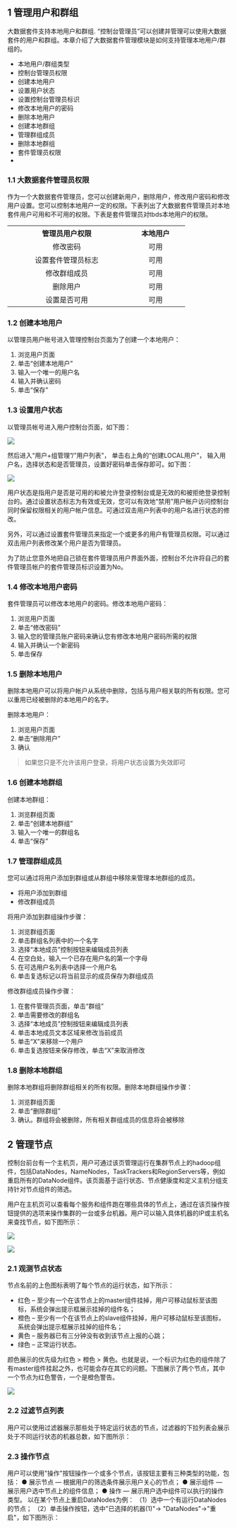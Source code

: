 ## 1 管理用户和群组

大数据套件支持本地用户和群组. “控制台管理员”可以创建并管理可以使用大数据套件的用户和群组。本章介绍了大数据套件管理模块是如何支持管理本地用户/群组的。

-  本地用户/群组类型
-  控制台管理员权限
-  创建本地用户
-  设置用户状态
-  设置控制台管理员标识
-  修改本地用户的密码
-  删除本地用户
-  创建本地群组
-  管理群组成员
-  删除本地群组
-  套件管理员权限
-  
### 1.1 大数据套件管理员权限

作为一个大数据套件管理员，您可以创建新用户，删除用户，修改用户密码和修改用户设置。您可以控制本地用户一定的权限。下表列出了大数据套件管理员对本地套件用户可用和不可用的权限。下表是套件管理员对tbds本地用户的权限。

<table style="display:table;width:80%;">
	<tbody>
		<tr>
			<th style="text-align: center;"><strong>管理员用户权限</strong></th>
			<th style="text-align: center;"><strong>本地用户</strong></th>
		</tr>
		<tr>
			<td style="text-align: center;">修改密码</td>
			<td style="text-align: center;">可用</td>
		</tr>
		<tr>
			<td style="text-align: center;">设置套件管理员标志</td>
			<td style="text-align: center;">可用</td>
		</tr>
		<tr>
			<td style="text-align: center;">修改群组成员</td>
			<td style="text-align: center;">可用</td>
		</tr>
		<tr>
			<td style="text-align: center;">删除用户</td>
			<td style="text-align: center;">可用</td>
		</tr>
		<tr>
			<td style="text-align: center;">设置是否可用</td>
		<td style="text-align: center;">可用</td>
		</tr>
	</tbody>
</table>

### 1.2 创建本地用户

以管理员用户帐号进入管理控制台页面为了创建一个本地用户：

 1. 浏览用户页面
 2. 单击“创建本地用户”
 3. 输入一个唯一的用户名
 4. 输入并确认密码
 5. 单击“保存”

### 1.3 设置用户状态

以管理员帐号进入用户控制台页面，如下图：

![](//qzonestyle.gtimg.cn/qzone/vas/opensns/res/img/TBDSjs-11.png)

然后进入“用户+组管理”/”用户列表”， 单击右上角的“创建LOCAL用户”， 输入用户名，选择状态和是否管理员，设置好密码单击保存即可。如下图：

![](//qzonestyle.gtimg.cn/qzone/vas/opensns/res/img/TBDSjs-12.png)

用户状态是指用户是否是可用的和被允许登录控制台或是无效的和被拒绝登录控制台的。通过设置状态标志为有效或无效，您可以有效地“禁用”用户帐户访问控制台同时保留权限相关的用户帐户信息。可通过双击用户列表中的用户名进行状态的修改。

另外，可以通过设置套件管理员来指定一个或更多的用户有管理员权限。可以通过双击用户列表修改某个用户是否为管理员。

为了防止您意外地把自己锁在套件管理员用户界面外面，控制台不允许将自己的套件管理员帐户的套件管理员标识设置为No。

### 1.4 修改本地用户密码

套件管理员可以修改本地用户的密码。修改本地用户密码：

 1. 浏览用户页面
 2. 单击“修改密码”
 3. 输入您的管理员账户密码来确认您有修改本地用户密码所需的权限
 4. 输入并确认一个新密码
 5. 单击保存
 
### 1.5 删除本地用户

删除本地用户可以将用户帐户从系统中删除，包括与用户相关联的所有权限。您可以重用已经被删除的本地用户的名字。

删除本地用户：

 1. 浏览用户页面
 2. 单击“删除用户”
 3. 确认
 
>如果您只是不允许该用户登录，将用户状态设置为失效即可

### 1.6 创建本地群组

创建本地群组：

 1. 浏览群组页面
 2. 单击“创建本地群组”
 3. 输入一个唯一的群组名
 4. 单击“保存”

### 1.7 管理群组成员

您可以通过将用户添加到群组或从群组中移除来管理本地群组的成员。

-  将用户添加到群组
-  修改群组成员

将用户添加到群组操作步骤：

1. 浏览群组页面
2. 单击群组名列表中的一个名字
3. 选择“本地成员”控制按钮来编辑成员列表
4. 在空白处，输入一个已存在用户名的第一个字母
5. 在可选用户名列表中选择一个用户名
6. 单击复选标记以将当前显示的成员保存为群组成员

修改群组成员操作步骤：

1. 在套件管理员页面，单击“群组”
2. 单击需要修改的群组名
3. 选择“本地成员”控制按钮来编辑成员列表
4. 单击本地成员文本区域来修改当前成员
5. 单击“X”来移除一个用户
6. 单击复选按钮来保存修改，单击“X”来取消修改

### 1.8 删除本地群组

删除本地群组将删除群组相关的所有权限。删除本地群组操作步骤：

1. 浏览群组页面
2. 单击“删除群组”
3. 确认。群组将会被删除，所有相关群组成员的信息将会被移除

## 2 管理节点

控制台前台有一个主机页，用户可通过该页管理运行在集群节点上的hadoop组件，包括DataNodes，NameNodes，TaskTrackers和RegionServers等，例如重启所有的DataNode组件。该页面基于运行状态、节点健康度和定义主机分组支持针对节点组件的筛选。

用户在主机页可以查看每个服务和组件跑在哪些具体的节点上，通过在该页操作按钮提供的选项来操作集群的一台或多台机器。用户可以输入具体机器的IP或主机名来查找节点，如下图所示：

![](//qzonestyle.gtimg.cn/qzone/vas/opensns/res/img/jiqunxin-1.png)

![](//qzonestyle.gtimg.cn/qzone/vas/opensns/res/img/jiqunxin-2.png)

### 2.1 观测节点状态

节点名前的上色图标表明了每个节点的运行状态，如下所示：

- 红色 – 至少有一个在该节点上的master组件挂掉，用户可移动鼠标至该图标，系统会弹出提示框展示挂掉的组件名；
- 橙色 – 至少有一个在该节点上的slave组件挂掉，用户可移动鼠标至该图标，系统会弹出提示框展示挂掉的组件名；
- 黄色 – 服务器已有三分钟没有收到该节点上报的心跳；
- 绿色 – 正常运行状态。

颜色展示的优先级为红色 > 橙色 > 黄色。也就是说，一个标识为红色的组件除了有master组件挂起之外，也可能会存在其它的问题。下图展示了两个节点，其中一个节点为红色警告，一个是橙色警告。

![](//qzonestyle.gtimg.cn/qzone/vas/opensns/res/img/jiqunxin-3.png)

### 2.2 过滤节点列表

用户可以使用过滤器展示那些处于特定运行状态的节点，过滤器的下拉列表会展示处于不同运行状态的机器总数，如下图所示：

### 2.3 操作节点

用户可以使用"操作"按钮操作一个或多个节点，该按钮主要有三种类型的功能，包括：
● 展示节点 — 根据用户的筛选条件展示用户关心的节点；
● 展示组件 — 展示用户选中节点上的组件信息；
● 操作 — 展示用户选中组件可以执行的操作类型。
以在某个节点上重启DataNodes为例：
（1）选中一个有运行DataNodes的节点；
（2）单击操作按钮，选中"已选择的机器(1)"-> "DataNodes"->"重启"，如下图所示：
